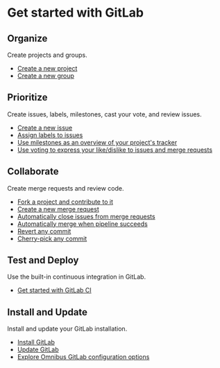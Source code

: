 # Get started with GitLab

## Organize

Create projects and groups.

- [Create a new project](../gitlab-basics/create-project.md)
- [Create a new group](../gitlab-basics/create-group.md)

## Prioritize

Create issues, labels, milestones, cast your vote, and review issues.

- [Create a new issue](../gitlab-basics/create-issue.md)
- [Assign labels to issues](../user/project/labels.md)
- [Use milestones as an overview of your project's tracker](../workflow/milestones.md)
- [Use voting to express your like/dislike to issues and merge requests](../workflow/award_emoji.md)

## Collaborate

Create merge requests and review code.

- [Fork a project and contribute to it](../workflow/forking_workflow.md)
- [Create a new merge request](../gitlab-basics/add-merge-request.md)
- [Automatically close issues from merge requests](../user/project/issues/automatic_issue_closing.md)
- [Automatically merge when pipeline succeeds](../user/project/merge_requests/merge_when_build_succeeds.md)
- [Revert any commit](../user/project/merge_requests/revert_changes.md)
- [Cherry-pick any commit](../user/project/merge_requests/cherry_pick_changes.md)

## Test and Deploy

Use the built-in continuous integration in GitLab.

- [Get started with GitLab CI](../ci/quick_start/README.md)

## Install and Update

Install and update your GitLab installation.

- [Install GitLab](https://about.gitlab.com/installation/)
- [Update GitLab](https://about.gitlab.com/update/)
- [Explore Omnibus GitLab configuration options](http://docs.gitlab.com/omnibus/settings/configuration.html)
